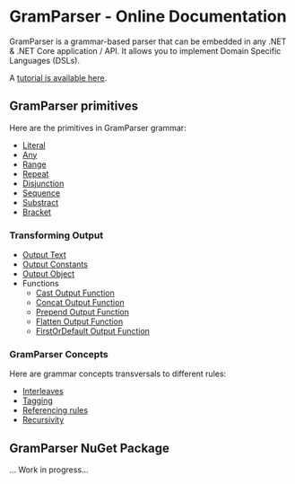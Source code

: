 # GramParser - Online Documentation

GramParser is a grammar-based parser that can be embedded in any .NET & .NET Core application / API.  It allows you to implement Domain Specific Languages (DSLs).

A [tutorial is available here](tutorial.md).

## GramParser primitives

Here are the primitives in GramParser grammar:

* [Literal](primitives/literal.md)
* [Any](primitives/any.md)
* [Range](primitives/range.md)
* [Repeat](primitives/repeat.md)
* [Disjunction](primitives/disjunction.md)
* [Sequence](primitives/sequence.md)
* [Substract](primitives/substract.md)
* [Bracket](primitives/bracket.md)

### Transforming Output

* [Output Text](output/text.md)
* [Output Constants](output/constant.md)
* [Output Object](output/object.md)
* Functions
  * [Cast Output Function](output/functions/cast.md)
  * [Concat Output Function](output/functions/concat.md)
  * [Prepend Output Function](output/functions/prepend.md)
  * [Flatten Output Function](output/functions/flatten.md)
  * [FirstOrDefault Output Function](output/functions/first-or-default.md)

### GramParser Concepts

Here are grammar concepts transversals to different rules:

* [Interleaves](interleave.md)
* [Tagging](tagging.md)
* [Referencing rules](referencing.md)
* [Recursivity](recursivity.md)

## GramParser NuGet Package

...  Work in progress...

